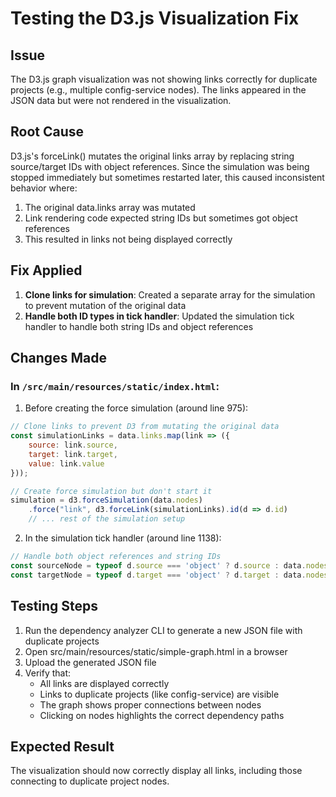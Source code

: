 # Testing the D3.js Visualization Fix

## Issue
The D3.js graph visualization was not showing links correctly for duplicate projects (e.g., multiple config-service nodes). The links appeared in the JSON data but were not rendered in the visualization.

## Root Cause
D3.js's forceLink() mutates the original links array by replacing string source/target IDs with object references. Since the simulation was being stopped immediately but sometimes restarted later, this caused inconsistent behavior where:
1. The original data.links array was mutated
2. Link rendering code expected string IDs but sometimes got object references
3. This resulted in links not being displayed correctly

## Fix Applied
1. **Clone links for simulation**: Created a separate array for the simulation to prevent mutation of the original data
2. **Handle both ID types in tick handler**: Updated the simulation tick handler to handle both string IDs and object references

## Changes Made

### In `/src/main/resources/static/index.html`:

1. Before creating the force simulation (around line 975):
```javascript
// Clone links to prevent D3 from mutating the original data
const simulationLinks = data.links.map(link => ({
    source: link.source,
    target: link.target,
    value: link.value
}));

// Create force simulation but don't start it
simulation = d3.forceSimulation(data.nodes)
    .force("link", d3.forceLink(simulationLinks).id(d => d.id)
    // ... rest of the simulation setup
```

2. In the simulation tick handler (around line 1138):
```javascript
// Handle both object references and string IDs
const sourceNode = typeof d.source === 'object' ? d.source : data.nodes.find(n => n.id === d.source);
const targetNode = typeof d.target === 'object' ? d.target : data.nodes.find(n => n.id === d.target);
```

## Testing Steps
1. Run the dependency analyzer CLI to generate a new JSON file with duplicate projects
2. Open src/main/resources/static/simple-graph.html in a browser
3. Upload the generated JSON file
4. Verify that:
   - All links are displayed correctly
   - Links to duplicate projects (like config-service) are visible
   - The graph shows proper connections between nodes
   - Clicking on nodes highlights the correct dependency paths

## Expected Result
The visualization should now correctly display all links, including those connecting to duplicate project nodes.